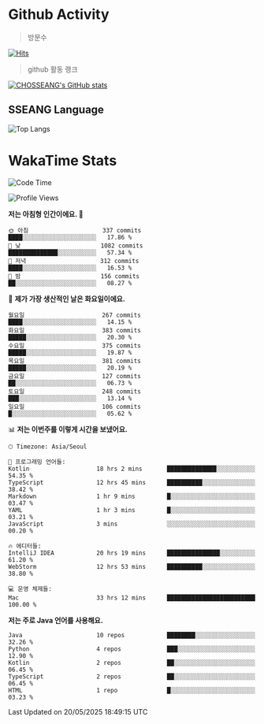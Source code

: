 <!--
**CHOSSEANG/CHOSSEANG** is a ✨ _special_ ✨ repository because its `README.md` (this file) appears on your GitHub profile.

Here are some ideas to get you started:

- 🔭 I’m currently working on ...
- 🌱 I’m currently learning ...
- 👯 I’m looking to collaborate on ...
- 🤔 I’m looking for help with ...
- 💬 Ask me about ...
- 📫 How to reach me: ...
- 😄 Pronouns: ...
- ⚡ Fun fact: ...
-->

# Github Activity
> 방문수

[![Hits](https://hits.seeyoufarm.com/api/count/incr/badge.svg?url=https%3A%2F%2Fgithub.com%2FCHOSSEANG&count_bg=%238AED3E&title_bg=%23495358&icon=electron.svg&icon_color=%23E7E7E7&title=CHOSSEANG&edge_flat=false)](https://hits.seeyoufarm.com)
> github 활동 랭크

[![CHOSSEANG's GitHub stats](https://github-readme-stats.vercel.app/api?username=CHOSSEANG)](https://github.com/CHOSSEANG/github-readme-stats)

## SSEANG Language
![Top Langs](https://github-readme-stats.vercel.app/api/top-langs/?username=CHOSSEANG&layout=compact)

# WakaTime Stats

<!--START_SECTION:waka-->
![Code Time](http://img.shields.io/badge/Code%20Time-544%20hrs%2019%20mins-blue)

![Profile Views](http://img.shields.io/badge/Profile%20Views-0-blue)

**저는 아침형 인간이에요. 🐤** 

```text
🌞 아침                     337 commits         ████░░░░░░░░░░░░░░░░░░░░░   17.86 % 
🌆 낮　                     1082 commits        ██████████████░░░░░░░░░░░   57.34 % 
🌃 저녁                     312 commits         ████░░░░░░░░░░░░░░░░░░░░░   16.53 % 
🌙 밤　                     156 commits         ██░░░░░░░░░░░░░░░░░░░░░░░   08.27 % 
```
📅 **제가 가장 생산적인 날은 화요일이에요.** 

```text
월요일                      267 commits         ████░░░░░░░░░░░░░░░░░░░░░   14.15 % 
화요일                      383 commits         █████░░░░░░░░░░░░░░░░░░░░   20.30 % 
수요일                      375 commits         █████░░░░░░░░░░░░░░░░░░░░   19.87 % 
목요일                      381 commits         █████░░░░░░░░░░░░░░░░░░░░   20.19 % 
금요일                      127 commits         ██░░░░░░░░░░░░░░░░░░░░░░░   06.73 % 
토요일                      248 commits         ███░░░░░░░░░░░░░░░░░░░░░░   13.14 % 
일요일                      106 commits         █░░░░░░░░░░░░░░░░░░░░░░░░   05.62 % 
```


📊 **저는 이번주를 이렇게 시간을 보냈어요.** 

```text
🕑︎ Timezone: Asia/Seoul

💬 프로그래밍 언어들: 
Kotlin                   18 hrs 2 mins       ██████████████░░░░░░░░░░░   54.35 % 
TypeScript               12 hrs 45 mins      ██████████░░░░░░░░░░░░░░░   38.42 % 
Markdown                 1 hr 9 mins         █░░░░░░░░░░░░░░░░░░░░░░░░   03.47 % 
YAML                     1 hr 3 mins         █░░░░░░░░░░░░░░░░░░░░░░░░   03.21 % 
JavaScript               3 mins              ░░░░░░░░░░░░░░░░░░░░░░░░░   00.20 % 

🔥 에디터들: 
IntelliJ IDEA            20 hrs 19 mins      ███████████████░░░░░░░░░░   61.20 % 
WebStorm                 12 hrs 53 mins      ██████████░░░░░░░░░░░░░░░   38.80 % 

💻 운영 체제들: 
Mac                      33 hrs 12 mins      █████████████████████████   100.00 % 
```

**저는 주로 Java 언어를 사용해요.** 

```text
Java                     10 repos            ████████░░░░░░░░░░░░░░░░░   32.26 % 
Python                   4 repos             ███░░░░░░░░░░░░░░░░░░░░░░   12.90 % 
Kotlin                   2 repos             ██░░░░░░░░░░░░░░░░░░░░░░░   06.45 % 
TypeScript               2 repos             ██░░░░░░░░░░░░░░░░░░░░░░░   06.45 % 
HTML                     1 repo              █░░░░░░░░░░░░░░░░░░░░░░░░   03.23 % 
```




 Last Updated on 20/05/2025 18:49:15 UTC
<!--END_SECTION:waka-->

